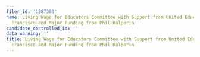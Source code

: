```yaml
---
filer_id: '1387393'
name: Living Wage for Educators Committee with Support from United Educators of San
  Francisco and Major Funding from Phil Halperin
candidate_controlled_id: ''
data_warning: ''
title: Living Wage for Educators Committee with Support from United Educators of San
  Francisco and Major Funding from Phil Halperin
---
```

